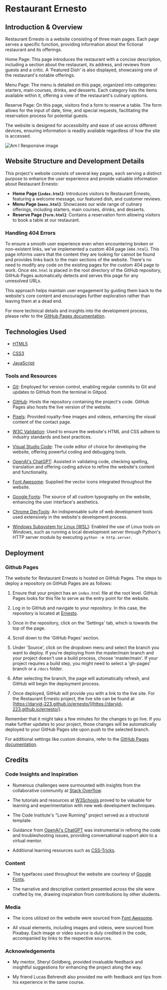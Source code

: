 # Restaurant Ernesto

## Introduction & Overview 

Restaurant Ernesto is a website consisting of three main pages. Each page serves a specific function, providing information about the fictional restaurant and its offerings.

Home Page: This page introduces the restaurant with a concise description, including a section about the restaurant, its address, and reviews from guests and a critic. A 'Featured Dish' is also displayed, showcasing one of the restaurant's notable offerings.

Menu Page: The menu is detailed on this page, organized into categories: starters, main courses, drinks, and desserts. Each category lists the items available within it, offering a view of the restaurant's culinary options.

Reserve Page: On this page, visitors find a form to reserve a table. The form allows for the input of date, time, and special requests, facilitating the reservation process for potential guests.

The website is designed for accessibility and ease of use across different devices, ensuring information is readily available regardless of how the site is accessed.

![Am I Responsive image](assets/images/index.png)

## Website Structure and Development Details

This project's website consists of several key pages, each serving a distinct purpose to enhance the user experience and provide valuable information about Restaurant Ernesto:

- **Home Page (`index.html`)**: Introduces visitors to Restaurant Ernesto, featuring a welcome message, our featured dish, and customer reviews.
- **Menu Page (`menu.html`)**: Showcases our wide range of culinary offerings, including starters, main courses, drinks, and desserts.
- **Reserve Page (`form.html`)**: Contains a reservation form allowing visitors to book a table at our restaurant.

### Handling 404 Errors

To ensure a smooth user experience even when encountering broken or non-existent links, we've implemented a custom 404 page (`404.html`). This page informs users that the content they are looking for cannot be found and provides links back to the main sections of the website. There's no need to modify any code on the existing pages for the custom 404 page to work. Once `404.html` is placed in the root directory of the GitHub repository, GitHub Pages automatically detects and serves this page for any unresolved URLs.

This approach helps maintain user engagement by guiding them back to the website's core content and encourages further exploration rather than leaving them at a dead end.

For more technical details and insights into the development process, please refer to the [GitHub Pages documentation](https://docs.github.com/en/pages).

## Technologies Used

- [HTML5](https://en.wikipedia.org/wiki/HTML5)

- [CSS3](https://en.wikipedia.org/wiki/CSS)

- [JavaScript](https://en.wikipedia.org/wiki/javascript) 

### Tools and Resources

- [Git](https://git-scm.com/): Employed for version control, enabling regular commits to Git and updates to GitHub from the terminal in Gitpod.

- [GitHub](https://github.com/): Hosts the repository containing the project's code. GitHub Pages also hosts the live version of the website.

- [Pixels](https://www.pexels.com/sv-se/): Provided royalty-free images and videos, enhancing the visual content of the contact page.

- [W3C Validation](https://www.w3.org/): Used to ensure the website's HTML and CSS adhere to industry standards and best practices.

- [Visual Studio Code](https://code.visualstudio.com/): The code editor of choice for developing the website, offering powerful coding and debugging tools.

- [OpenAI's ChatGPT](https://openai.com/): Assisted in validating code, checking spelling, translation and offering coding advice to refine the website's content and functionality.

- [Font Awesome](https://fontawesome.com/): Supplied the vector icons integrated throughout the website.

- [Google Fonts](https://fonts.google.com/): The source of all custom typography on the website, enhancing the user interface's aesthetics.

- [Chrome DevTools](https://developer.chrome.com/docs/devtools/): An indispensable suite of web development tools used extensively in the website's development process.

- [Windows Subsystem for Linux (WSL)](https://docs.microsoft.com/en-us/windows/wsl/): Enabled the use of Linux tools on Windows, such as running a local development server through Python's HTTP server module by executing `python -m http.server`.

## Deployment
### Github Pages

The website for Restaurant Ernesto is hosted on GitHub Pages. The steps to deploy a repository on GitHub Pages are as follows:

1. Ensure that your project has an `index.html` file at the root level. GitHub Pages looks for this file to serve as the entry point for the website.

2. Log in to GitHub and navigate to your repository. In this case, the repository is located at [Ernesto](https://github.com/Darvid-223/ernesto/).

3. Once in the repository, click on the 'Settings' tab, which is towards the top of the page.

4. Scroll down to the 'GitHub Pages' section.

5. Under 'Source', click on the dropdown menu and select the branch you want to deploy. If you're deploying from the master/main branch and your project doesn't use a build process, choose 'master/main'. If your project requires a build step, you might need to select a 'gh-pages' branch or a `/docs` folder.

6. After selecting the branch, the page will automatically refresh, and GitHub will begin the deployment process.

7. Once deployed, GitHub will provide you with a link to the live site. For the Restaurant Ernesto project, the live site can be found at [https://darvid-223.github.io/ernesto/](https://darvid-223.github.io/ernesto/).

Remember that it might take a few minutes for the changes to go live. If you make further updates to your project, those changes will be automatically deployed to your GitHub Pages site upon push to the selected branch.

For additional settings like custom domains, refer to the [GitHub Pages documentation](https://docs.github.com/en/github/working-with-github-pages).

## Credits

### Code Insights and Inspiration

- Numerous challenges were surmounted with insights from the collaborative community at [Stack Overflow](https://stackoverflow.com/).

- The tutorials and resources at [W3Schools](https://www.w3schools.com/) proved to be valuable for learning and experimentation with new web development techniques.

- The Code Institute's "Love Running" project served as a structural template.

- Guidance from [OpenAI's ChatGPT](https://openai.com/) was instrumental in refining the code and troubleshooting issues, providing conversational support akin to a virtual mentor.

- Additional learning resources such as [CSS-Tricks](https://css-tricks.com/).

### Content

- The typefaces used throughout the website are courtesy of [Google Fonts](https://fonts.google.com/).

- The narrative and descriptive content presented across the site were crafted by me, drawing inspiration from contributions by other students.

### Media

- The icons utilized on the website were sourced from [Font Awesome](https://fontawesome.com/).

- All visual elements, including images and videos, were sourced from Pixabay. Each image or video source is duly credited in the code, accompanied by links to the respective sources.

### Acknowledgements

- My mentor, Sheryl Goldberg, provided invaluable feedback and insightful suggestions for enhancing the project along the way.

- My friend Lucas Behrendt also provided me with feedback and tips from his experience in the same course.











































































































































